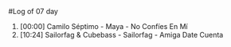 #Log of 07 day

1. [00:00] Camilo Séptimo - Maya - No Confíes En Mí
1. [10:24] Sailorfag & Cubebass - Sailorfag - Amiga Date Cuenta
